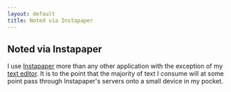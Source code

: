 ```yaml
---
layout: default
title: Noted via Instapaper
---
```


## Noted via Instapaper

I use [Instapaper](http://instapaper.com) more than any other application
with the exception of my [text editor](http://www.vim.org).  It is to the 
point that the majority of text I consume will at some point pass through
Instapaper's servers onto a small device in my pocket.  

<div id='posts'>
  <ul class='unstyled'>
